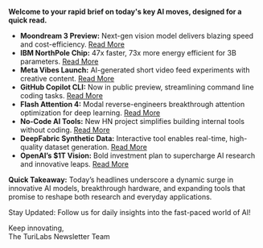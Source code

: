 **Welcome to your rapid brief on today's key AI moves, designed for a quick read.**

- **Moondream 3 Preview:** Next-gen vision model delivers blazing speed and cost-efficiency. [Read More](https://moondream.ai/blog/moondream-3-preview)
- **IBM NorthPole Chip:** 47x faster, 73x more energy efficient for 3B parameters. [Read More](https://research.ibm.com/blog/why-von-neumann-architecture-is-impeding-the-power-of-ai-computing)
- **Meta Vibes Launch:** AI-generated short video feed experiments with creative content. [Read More](https://techcrunch.com/2025/09/25/meta-launches-vibes-a-short-form-video-feed-of-ai-slop/)
- **GitHub Copilot CLI:** Now in public preview, streamlining command line coding tasks. [Read More](https://github.blog/changelog/2025-09-25-github-copilot-cli-is-now-in-public-preview/)
- **Flash Attention 4:** Modal reverse-engineers breakthrough attention optimization for deep learning. [Read More](https://modal.com/blog/reverse-engineer-flash-attention-4)
- **No-Code AI Tools:** New HN project simplifies building internal tools without coding. [Read More](https://www.tooljet.ai)
- **DeepFabric Synthetic Data:** Interactive tool enables real-time, high-quality dataset generation. [Read More](https://lukehinds.github.io/deepfabric)
- **OpenAI’s $1T Vision:** Bold investment plan to supercharge AI research and innovative leaps. [Read More](https://www.wheresyoured.at/openai-onetrillion/)

**Quick Takeaway:** Today’s headlines underscore a dynamic surge in innovative AI models, breakthrough hardware, and expanding tools that promise to reshape both research and everyday applications.

Stay Updated: Follow us for daily insights into the fast-paced world of AI!

Keep innovating,  
The TuriLabs Newsletter Team